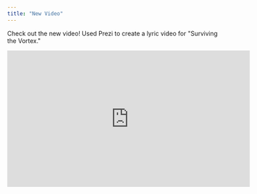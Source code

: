 ```yaml
---
title: "New Video"
---
```


Check out the new video! Used Prezi to create a lyric video for "Surviving the Vortex."

<iframe width="560" height="315" src="http://www.youtube.com/embed/oiNSpgsqSJc?list=UUsLQv8zxhwZ-etsHQ0I9E9Q" frameborder="0" allowfullscreen></iframe>
